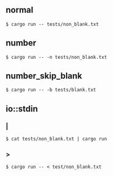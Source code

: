 ## normal
```shell
$ cargo run -- tests/non_blank.txt
```

## number
```shell
$ cargo run -- -n tests/non_blank.txt
```
## number_skip_blank
```shell
$ cargo run -- -b tests/blank.txt
```

## io::stdin
### |
```shell
$ cat tests/non_blank.txt | cargo run
```

### >
```shell
$ cargo run -- < test/non_blank.txt 
```